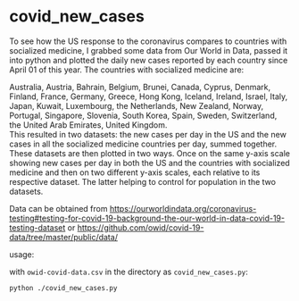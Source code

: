 # covid_new_cases

To see how the US response to the coronavirus compares to countries with socialized medicine, I grabbed some data from Our World in Data, passed it into python and plotted the daily new cases reported by each country since April 01 of this year.  The countries with socialized medicine are:  

Australia, Austria, Bahrain, Belgium, Brunei, Canada, Cyprus, Denmark, Finland, France, Germany, Greece, Hong Kong, Iceland, Ireland, Israel, Italy, Japan, Kuwait, Luxembourg, the Netherlands, New Zealand, Norway, Portugal, Singapore, Slovenia, South Korea, Spain, Sweden, Switzerland, the United Arab Emirates, United Kingdom.  
This resulted in two datasets: the new cases per day in the US and the new cases in all the socialized medicine countries per day, summed together.  These datasets are then plotted in two ways.  Once on the same y-axis scale showing new cases per day in both the US and the countries with socialized medicine and then on two different y-axis scales, each relative to its respective dataset.  The latter helping to control for population in the two datasets.


Data can be obtained from https://ourworldindata.org/coronavirus-testing#testing-for-covid-19-background-the-our-world-in-data-covid-19-testing-dataset or https://github.com/owid/covid-19-data/tree/master/public/data/

usage:

with `owid-covid-data.csv` in the directory as `covid_new_cases.py`:

```
python ./covid_new_cases.py
```
